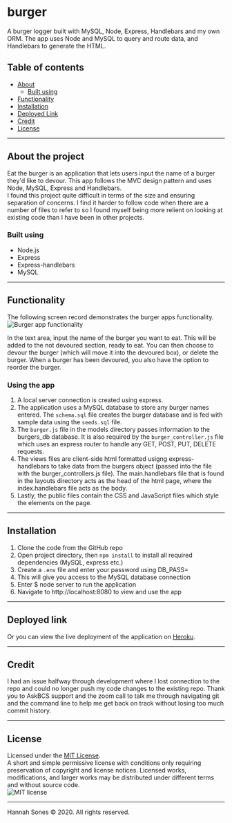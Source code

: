 # burger
A burger logger built with MySQL, Node, Express, Handlebars and my own ORM. The app uses Node and MySQL to query and route data, and Handlebars to generate the HTML.

## Table of contents
* [About](#about-the-project)
  * [Built using](#built-using)
* [Functionality](#functionality)
* [Installation](#installation)
* [Deployed Link](#deployed-link)
* [Credit](#credit)
* [License](#license)

----------

## About the project
Eat the burger is an application that lets users input the name of a burger they'd like to devour. This app follows the MVC design pattern and uses Node, MySQL, Express and Handlebars.   
I found this project quite difficult in terms of the size and ensuring separation of concerns. I find it harder to follow code when there are a number of files to refer to so I found myself being more relient on looking at existing code than I have been in other projects.

### Built using
* Node.js
* Express
* Express-handlebars
* MySQL

----------

## Functionality  
The following screen record demonstrates the burger apps functionality.   
![Burger app functionality](https://github.com/HannahSones/burger/blob/main/public/assets/images/Eat%20the%20burger.gif)   

In the text area, input the name of the burger you want to eat. This will be added to the not devoured section, ready to eat. You can then choose to devour the burger (which will move it into the devoured box), or delete the burger. When a burger has been devoured, you also have the option to reorder the burger.


### Using the app
1. A local server connection is created using express.
2. The application uses a MySQL database to store any burger names entered. The `schema.sql` file creates the burger database and is fed with sample data using the `seeds.sql` file.
3. The `burger.js` file in the models directory passes information to the burgers_db database. It is also required by the `burger_controller.js` file which uses an express router to handle any GET, POST, PUT, DELETE requests.
4. The views files are client-side html formatted usigng express-handlebars to take data from the burgers object (passed into the file with the burger_controllers.js file). The main.handlebars file that is found in the layouts directory acts as the head of the html page, where the index.handlebars file acts as the body.
5. Lastly, the public files contain the CSS and JavaScript files which style the elements on the page.

-------------

## Installation
1. Clone the code from the GitHub repo
2. Open project directory, then `npm install` to install all required dependencies (MySQL, express etc.)
3. Create a `.env` file and enter your password using DB_PASS=
4. This will give you access to the MySQL database connection
5. Enter $ node server to run the application
6. Navigate to http://localhost:8080 to view and use the app

------------------
## Deployed link   
Or you can view the live deployment of the application on [Heroku]().

-------------
## Credit
I had an issue halfway through development where I lost connection to the repo and could no longer push my code changes to the existing repo. Thank you to AskBCS support and the zoom call to talk me through navigating git and the command line to help me get back on track without losing too much commit history.

------------
## License

Licensed under the [MIT License](https://choosealicense.com/licenses/mit/).   
A short and simple permissive license with conditions only requiring preservation of copyright and license notices. Licensed works, modifications, and larger works may be distributed under different terms and without source code.   
![MIT license](https://img.shields.io/badge/license-MIT-brightgreen)

-------------

Hannah Sones © 2020. All rights reserved.
